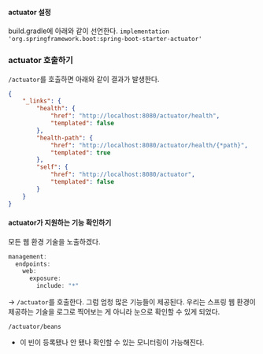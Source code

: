 
#### actuator 설정
build.gradle에 아래와 같이 선언한다.
`implementation 'org.springframework.boot:spring-boot-starter-actuator'`

### actuator 호출하기
`/actuator`를 호출하면 아래와 같이 결과가 발생한다.
```json
{
    "_links": {
        "health": {
            "href": "http://localhost:8080/actuator/health",
            "templated": false
        },
        "health-path": {
            "href": "http://localhost:8080/actuator/health/{*path}",
            "templated": true
        },
        "self": {
            "href": "http://localhost:8080/actuator",
            "templated": false
        }
    }
}

```

#### actuator가 지원하는 기능 확인하기
모든 웹 환경 기술을 노출하겠다.
```java
management:  
  endpoints:  
    web:  
      exposure:  
        include: "*"
```

-> `/actuator`를 호출한다. 그럼 엄청 많은 기능들이 제공된다. 우리는 스프링 웹 환경이 제공하는 기술을 로그로 찍어보는 게 아니라 눈으로 확인할 수 있게 되었다.

`/actuator/beans` 
- 이 빈이 등록됐나 안 됐나 확인할 수 있는 모니터링이 가능해진다.


